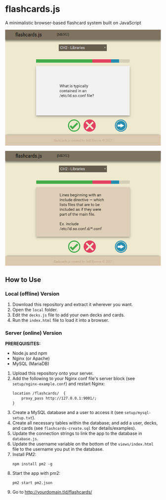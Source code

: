 # flashcards.js
A minimalistic browser-based flashcard system built on JavaScript

![Screenshot](https://raw.githubusercontent.com/JeffReeves/flashcards.js/master/screenshot.png)

![Screenshot_2](https://raw.githubusercontent.com/JeffReeves/flashcards.js/master/screenshot_back.png)

## How to Use

### Local (offline) Version

1. Download this repository and extract it wherever you want.
2. Open the `local` folder.
3. Edit the `decks.js` file to add your own decks and cards.
4. Run the `index.html` file to load it into a browser.

### Server (online) Version

**PREREQUISITES:**
- Node.js and npm
- Nginx (or Apache)
- MySQL (MariaDB)

1. Upload this repository onto your server.
2. Add the following to your Nginx conf file's server block (see `setup/nginx-example.conf`) and restart Nginx:
    ```
    location /flashcards/  {
        proxy_pass http://127.0.0.1:9001/;
    }
    ```
3. Create a MySQL database and a user to access it (see `setup/mysql-setup.txt`).
4. Create all necessary tables within the database; and add a user,
decks, and cards (see `flashcards-create.sql` for details/examples).
4. Update the connection strings to link the app to the database in 
`database.js`.
5. Update the username variable on the 
bottom of the `views/index.html` file to the username you put 
in the database.
6. Install PM2:
    ``` 
    npm install pm2 -g
    ```
7. Start the app with pm2:
    ```
    pm2 start pm2.json
    ```
8. Go to http://yourdomain.tld/flashcards/